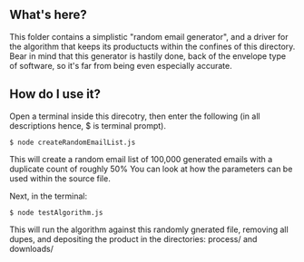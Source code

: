 
## What's here?

This folder contains a simplistic "random email generator", and a driver for the algorithm that keeps its
productucts within the confines of this directory. Bear in mind that this generator is hastily done, back of the envelope type of software, so it's far from being even especially accurate.

## How do I use it?

Open a terminal inside this direcotry, then enter the following (in all descriptions hence, $ is terminal prompt).

```
$ node createRandomEmailList.js
```
This will create a random email list of 100,000 generated emails with a duplicate count of roughly 50%
You can look at how the parameters can be used within the source file.

Next, in the terminal:

```
$ node testAlgorithm.js
```
This will run the algorithm against this randomly gnerated file, removing all dupes, and depositing the product
in the directories: process/ and downloads/

